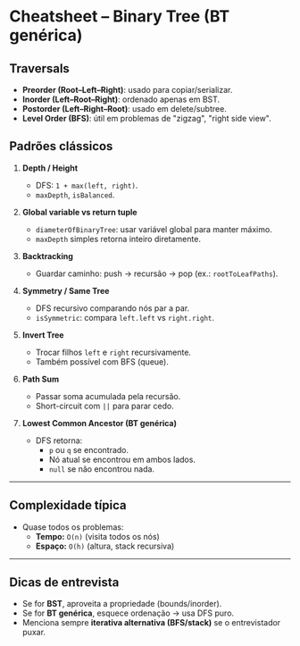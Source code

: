 # Cheatsheet – Binary Tree (BT genérica)

## Traversals

- **Preorder (Root–Left–Right)**: usado para copiar/serializar.
- **Inorder (Left–Root–Right)**: ordenado apenas em BST.
- **Postorder (Left–Right–Root)**: usado em delete/subtree.
- **Level Order (BFS)**: útil em problemas de "zigzag", "right side view".

## Padrões clássicos

1. **Depth / Height**

   - DFS: `1 + max(left, right)`.
   - `maxDepth`, `isBalanced`.

2. **Global variable vs return tuple**

   - `diameterOfBinaryTree`: usar variável global para manter máximo.
   - `maxDepth` simples retorna inteiro diretamente.

3. **Backtracking**

   - Guardar caminho: push → recursão → pop (ex.: `rootToLeafPaths`).

4. **Symmetry / Same Tree**

   - DFS recursivo comparando nós par a par.
   - `isSymmetric`: compara `left.left` vs `right.right`.

5. **Invert Tree**

   - Trocar filhos `left` e `right` recursivamente.
   - Também possível com BFS (queue).

6. **Path Sum**

   - Passar soma acumulada pela recursão.
   - Short-circuit com `||` para parar cedo.

7. **Lowest Common Ancestor (BT genérica)**
   - DFS retorna:
     - `p` ou `q` se encontrado.
     - Nó atual se encontrou em ambos lados.
     - `null` se não encontrou nada.

---

## Complexidade típica

- Quase todos os problemas:
  - **Tempo:** `O(n)` (visita todos os nós)
  - **Espaço:** `O(h)` (altura, stack recursiva)

---

## Dicas de entrevista

- Se for **BST**, aproveita a propriedade (bounds/inorder).
- Se for **BT genérica**, esquece ordenação → usa DFS puro.
- Menciona sempre **iterativa alternativa (BFS/stack)** se o entrevistador puxar.
